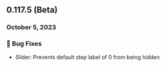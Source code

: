 ## 0.117.5 (Beta)

### October 5, 2023
   
### 🐞 Bug Fixes
- Slider: Prevents default step label of 0 from being hidden